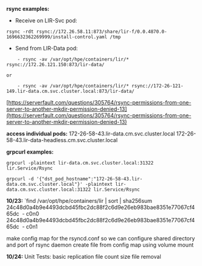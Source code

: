 **rsync examples:**
- Receive on LIR-Svc pod: 
```
rsync -rdt rsync://172.26.58.11:873/share/lir-f/0.0.4870.0-1696632362269999/install-control.yaml /tmp
```
- Send from LIR-Data pod:
```
	- rsync -av /var/opt/hpe/containers/lir/* rsync://172.26.121.150:873/lir-data/
```
	or
```
	- rsync -av /var/opt/hpe/containers/lir/* rsync://172-26-121-149.lir-data.cm.svc.cluster.local:873/lir-data/
```

[https://serverfault.com/questions/305764/rsync-permissions-from-one-server-to-another-mkdir-permission-denied-13](https://serverfault.com/questions/305764/rsync-permissions-from-one-server-to-another-mkdir-permission-denied-13)

**access individual pods:**
172-26-58-43.lir-data.cm.svc.cluster.local
172-26-58-43.lir-data-headless.cm.svc.cluster.local

**grpcurl examples:**
```
grpcurl -plaintext lir-data.cm.svc.cluster.local:31322 lir.Service/Rsync
```
```
grpcurl -d '{"dst_pod_hostname":"172-26-58-43.lir-data.cm.svc.cluster.local"}' -plaintext lir-data.cm.svc.cluster.local:31322 lir.Service/Rsync
```

**10/23:**
`find /var/opt/hpe/containers/lir | sort | sha256sum
24c48d0a4b9e4493dcbd45fbc2dc88f2c6d9e26eb983bae8351e77067cf465dc  - c0n0
24c48d0a4b9e4493dcbd45fbc2dc88f2c6d9e26eb983bae8351e77067cf465dc  - c0n1

make config map for the rsyncd.conf so we can configure shared directory and port of rsync daemon
create file from config map using volume mount

**10/24:**
Unit Tests:
	basic replication
	file count
	size
	file removal